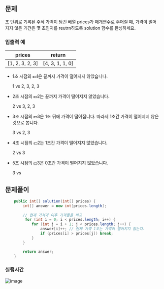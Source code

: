 ## 문제
초 단위로 기록된 주식 가격이 담긴 배열 prices가 매개변수로 주어질 때, 가격이 떨어지지 않은 기간은 몇 초인지를 reutrn하도록 solution 함수를 완성하세요.


### 입출력 예
| prices | return |
| --- | --- |
| [1, 2, 3, 2, 3] | [4, 3, 1, 1, 0] |
- 1초 시점의 💵1은 끝까지 가격이 떨어지지 않았습니다.
    
    1 vs 2, 3, 2, 3
    
- 2초 시점의 💵2는 끝까지 가격이 떨어지지 않았습니다.
    
    2 vs 3, 2, 3
    
- 3초 시점의 💵3은 1초 뒤에 가격이 떨어집니다. 따라서 1초간 가격이 떨어지지 않은 것으로 봅니다.
    
    3 vs 2, 3
    
- 4초 시점의 💵2는 1초간 가격이 떨어지지 않았습니다.
    
    2 vs 3
    
- 5초 시점의 💵3은 0초간 가격이 떨어지지 않았습니다.
    
    3 vs


## 문제풀이
```java
    public int[] solution(int[] prices) {
        int[] answer = new int[prices.length];
        
        // 현재 가격과 이후 가격들을 비교
         for (int i = 0; i < prices.length; i++) {
            for (int j = i + 1; j < prices.length; j++) {
            	answer[i]++; // 현재 가격 1초는 가격이 떨어지지 않는다.
                if (prices[i] > prices[j]) break;
            }
        }

        return answer;
    }
```

### 실행시간
![image](https://github.com/annie9434/CNFCodingTest/assets/68459439/4a8bc34d-74df-4f85-bdb3-e1ae68b0075f)
